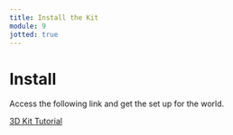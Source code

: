 ```yaml
---
title: Install the Kit
module: 9
jotted: true
---
```


# Install

Access the following link and get the set up for the world.

<a href="https://learn.unity.com/tutorial/3d-game-kit-reference-guide?uv=2018.1&projectId=5c514897edbc2a001fd5bdd0#" target="_blank">3D Kit Tutorial</a>